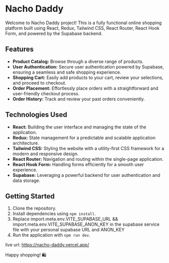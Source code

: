 # Nacho Daddy

Welcome to Nacho Daddy project! This is a fully functional online shopping platform built using React, Redux, Tailwind CSS, React Router, React Hook Form, and powered by the Supabase backend.

## Features

- **Product Catalog:** Browse through a diverse range of products.
- **User Authentication:** Secure user authentication powered by Supabase, ensuring a seamless and safe shopping experience.
- **Shopping Cart:** Easily add products to your cart, review your selections, and proceed to checkout.
- **Order Placement:** Effortlessly place orders with a straightforward and user-friendly checkout process.
- **Order History:** Track and review your past orders conveniently.

## Technologies Used

- **React:** Building the user interface and managing the state of the application.
- **Redux:** State management for a predictable and scalable application architecture.
- **Tailwind CSS:** Styling the website with a utility-first CSS framework for a modern and responsive design.
- **React Router:** Navigation and routing within the single-page application.
- **React Hook Form:** Handling forms efficiently for a smooth user experience.
- **Supabase:** Leveraging a powerful backend for user authentication and data storage.

## Getting Started

1. Clone the repository.
2. Install dependencies using `npm install`.
3. Replace import.meta.env.VITE_SUPABASE_URL && import.meta.env.VITE_SUPABASE_ANON_KEY in the supabase service file with your personal supabase URL and ANON_KEY
4. Run the application with `npm run dev`.

live url: https://nacho-daddy.vercel.app/

Happy shopping! 🛍️
